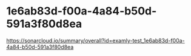 # 1e6ab83d-f00a-4a84-b50d-591a3f80d8ea
https://sonarcloud.io/summary/overall?id=examly-test_1e6ab83d-f00a-4a84-b50d-591a3f80d8ea
